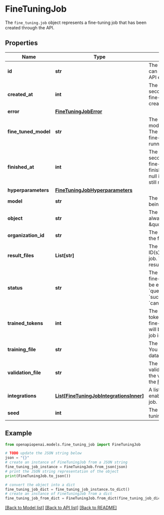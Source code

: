 # FineTuningJob

The `fine_tuning.job` object represents a fine-tuning job that has been created through the API. 

## Properties

Name | Type | Description | Notes
------------ | ------------- | ------------- | -------------
**id** | **str** | The object identifier, which can be referenced in the API endpoints. | 
**created_at** | **int** | The Unix timestamp (in seconds) for when the fine-tuning job was created. | 
**error** | [**FineTuningJobError**](FineTuningJobError.md) |  | 
**fine_tuned_model** | **str** | The name of the fine-tuned model that is being created. The value will be null if the fine-tuning job is still running. | 
**finished_at** | **int** | The Unix timestamp (in seconds) for when the fine-tuning job was finished. The value will be null if the fine-tuning job is still running. | 
**hyperparameters** | [**FineTuningJobHyperparameters**](FineTuningJobHyperparameters.md) |  | 
**model** | **str** | The base model that is being fine-tuned. | 
**object** | **str** | The object type, which is always \&quot;fine_tuning.job\&quot;. | 
**organization_id** | **str** | The organization that owns the fine-tuning job. | 
**result_files** | **List[str]** | The compiled results file ID(s) for the fine-tuning job. You can retrieve the results with the [Files API](/docs/api-reference/files/retrieve-contents). | 
**status** | **str** | The current status of the fine-tuning job, which can be either &#x60;validating_files&#x60;, &#x60;queued&#x60;, &#x60;running&#x60;, &#x60;succeeded&#x60;, &#x60;failed&#x60;, or &#x60;cancelled&#x60;. | 
**trained_tokens** | **int** | The total number of billable tokens processed by this fine-tuning job. The value will be null if the fine-tuning job is still running. | 
**training_file** | **str** | The file ID used for training. You can retrieve the training data with the [Files API](/docs/api-reference/files/retrieve-contents). | 
**validation_file** | **str** | The file ID used for validation. You can retrieve the validation results with the [Files API](/docs/api-reference/files/retrieve-contents). | 
**integrations** | [**List[FineTuningJobIntegrationsInner]**](FineTuningJobIntegrationsInner.md) | A list of integrations to enable for this fine-tuning job. | [optional] 
**seed** | **int** | The seed used for the fine-tuning job. | 

## Example

```python
from openapiopenai.models.fine_tuning_job import FineTuningJob

# TODO update the JSON string below
json = "{}"
# create an instance of FineTuningJob from a JSON string
fine_tuning_job_instance = FineTuningJob.from_json(json)
# print the JSON string representation of the object
print(FineTuningJob.to_json())

# convert the object into a dict
fine_tuning_job_dict = fine_tuning_job_instance.to_dict()
# create an instance of FineTuningJob from a dict
fine_tuning_job_from_dict = FineTuningJob.from_dict(fine_tuning_job_dict)
```
[[Back to Model list]](../README.md#documentation-for-models) [[Back to API list]](../README.md#documentation-for-api-endpoints) [[Back to README]](../README.md)


